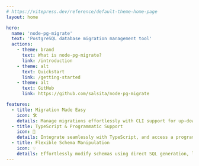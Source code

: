 ```yaml
---
# https://vitepress.dev/reference/default-theme-home-page
layout: home

hero:
  name: 'node-pg-migrate'
  text: 'PostgreSQL database migration management tool'
  actions:
    - theme: brand
      text: What is node-pg-migrate?
      link: /introduction
    - theme: alt
      text: Quickstart
      link: /getting-started
    - theme: alt
      text: GitHub
      link: https://github.com/salsita/node-pg-migrate

features:
  - title: Migration Made Easy
    icon: 🛠️
    details: Manage migrations effortlessly with CLI support for up-down migrations, ensuring smooth database transitions.
  - title: TypeScript & Programmatic Support
    icon: 🚀
    details: Integrate seamlessly with TypeScript, and access a programmatic API for advanced customization and automation.
  - title: Flexible Schema Manipulation
    icon: 💡
    details: Effortlessly modify schemas using direct SQL generation, leveraging PostgreSQL's features for enhanced functionality.
---
```


